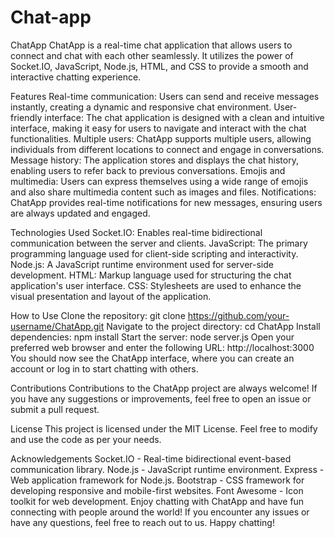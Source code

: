 # Chat-app
ChatApp
ChatApp is a real-time chat application that allows users to connect and chat with each other seamlessly. It utilizes the power of Socket.IO, JavaScript, Node.js, HTML, and CSS to provide a smooth and interactive chatting experience.

Features
Real-time communication: Users can send and receive messages instantly, creating a dynamic and responsive chat environment.
User-friendly interface: The chat application is designed with a clean and intuitive interface, making it easy for users to navigate and interact with the chat functionalities.
Multiple users: ChatApp supports multiple users, allowing individuals from different locations to connect and engage in conversations.
Message history: The application stores and displays the chat history, enabling users to refer back to previous conversations.
Emojis and multimedia: Users can express themselves using a wide range of emojis and also share multimedia content such as images and files.
Notifications: ChatApp provides real-time notifications for new messages, ensuring users are always updated and engaged.


Technologies Used
Socket.IO: Enables real-time bidirectional communication between the server and clients.
JavaScript: The primary programming language used for client-side scripting and interactivity.
Node.js: A JavaScript runtime environment used for server-side development.
HTML: Markup language used for structuring the chat application's user interface.
CSS: Stylesheets are used to enhance the visual presentation and layout of the application.


How to Use
Clone the repository: git clone https://github.com/your-username/ChatApp.git
Navigate to the project directory: cd ChatApp
Install dependencies: npm install
Start the server: node server.js
Open your preferred web browser and enter the following URL: http://localhost:3000
You should now see the ChatApp interface, where you can create an account or log in to start chatting with others.

Contributions
Contributions to the ChatApp project are always welcome! If you have any suggestions or improvements, feel free to open an issue or submit a pull request.

License
This project is licensed under the MIT License. Feel free to modify and use the code as per your needs.

Acknowledgements
Socket.IO - Real-time bidirectional event-based communication library.
Node.js - JavaScript runtime environment.
Express - Web application framework for Node.js.
Bootstrap - CSS framework for developing responsive and mobile-first websites.
Font Awesome - Icon toolkit for web development.
Enjoy chatting with ChatApp and have fun connecting with people around the world! If you encounter any issues or have any questions, feel free to reach out to us. Happy chatting!
